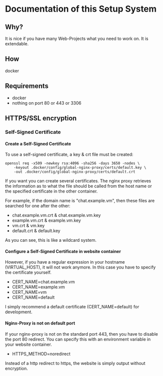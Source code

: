 # Documentation of this Setup System

## Why?

It is nice if you have many Web-Projects what you need to work on.
It is extendable.

## How

docker

## Requirements

- docker
- nothing on port 80 or 443 or 3306

## HTTPS/SSL encryption

### Self-Signed Certificate

#### Create a Self-Signed Certificate

To use a self-signed certificate, a key & crt file must be created:

```Shell
openssl req -x509 -newkey rsa:4096 -sha256 -days 3650 -nodes \
    -keyout .docker/config/global-nginx-proxy/certs/default.key \
    -out .docker/config/global-nginx-proxy/certs/default.crt
```

If you want you can create several certificates.
The nginx proxy retrieves the information as to what the file should be called from the host name or the specified certificate in the other container.

For example, if the domain name is "chat.example.vm", then these files are searched for one after the other:

* chat.example.vm.crt & chat.example.vm.key
* example.vm.crt & example.vm.key
* vm.crt & vm.key
* default.crt & default.key

As you can see, this is like a wildcard system.

#### Configure a Self-Signed Certificate in website container

However, if you have a regular expression in your hostname (VIRTUAL_HOST), it will not work anymore.
In this case you have to specify the certificate yourself.

* CERT_NAME=chat.example.vm
* CERT_NAME=example.vm
* CERT_NAME=vm
* CERT_NAME=default

I simply recommend a default certificate (CERT_NAME=default) for development.

#### Nginx-Proxy is not on default port

If your nginx-proxy is not on the standard port 443, then you have to disable the port 80 redirect.
You can specify this with an environment variable in your website container.

* HTTPS_METHOD=noredirect

Instead of a http redirect to https, the website is simply output without encryption.
